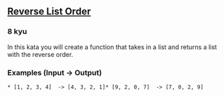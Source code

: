 <h2><a href=https://www.codewars.com/kata/53da6d8d112bd1a0dc00008b/train/python target="_blank">Reverse List Order</a></h2><h3>8 kyu</h3><p>In this kata you will create a function that takes in a list and returns a list with the reverse order.</p><h3 id="examples-input---output">Examples (Input -&gt; Output)</h3><pre><code>* [1, 2, 3, 4]  -&gt; [4, 3, 2, 1]* [9, 2, 0, 7]  -&gt; [7, 0, 2, 9]</code></pre>